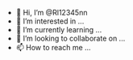 - 👋 Hi, I’m @Rl12345nn
- 👀 I’m interested in ...
- 🌱 I’m currently learning ...
- 💞️ I’m looking to collaborate on ...
- 📫 How to reach me ...

<!---
Rl12345nn/Rl12345nn is a ✨ special ✨ repository because its `README.md` (this file) appears on your GitHub profile.
You can click the Preview link to take a look at your changes.
--->
